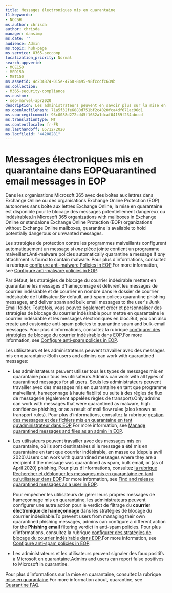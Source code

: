 ```yaml
---
title: Messages électroniques mis en quarantaine
f1.keywords:
- NOCSH
ms.author: chrisda
author: chrisda
manager: dansimp
ms.date: ''
audience: Admin
ms.topic: hub-page
ms.service: O365-seccomp
localization_priority: Normal
search.appverid:
- MOE150
- MED150
- MET150
ms.assetid: 4c234874-015e-4768-8495-98fcccfc639b
ms.collection:
- M365-security-compliance
ms.custom:
- seo-marvel-apr2020
description: Les administrateurs peuvent en savoir plus sur la mise en quarantaine dans Exchange Online Protection (EOP) qui contient des messages potentiellement dangereux ou indésirables.
ms.openlocfilehash: 71a5f32fe6888d751bf2c4020fca4df671ac96d1
ms.sourcegitcommit: 93c0088d272cd45f1632a1dcaf04159f234abccd
ms.translationtype: MT
ms.contentlocale: fr-FR
ms.lasthandoff: 05/12/2020
ms.locfileid: "44208281"
---
```

# <a name="quarantined-email-messages-in-eop"></a><span data-ttu-id="55f94-103">Messages électroniques mis en quarantaine dans EOP</span><span class="sxs-lookup"><span data-stu-id="55f94-103">Quarantined email messages in EOP</span></span>

<span data-ttu-id="55f94-104">Dans les organisations Microsoft 365 avec des boîtes aux lettres dans Exchange Online ou des organisations Exchange Online Protection (EOP) autonomes sans boîte aux lettres Exchange Online, la mise en quarantaine est disponible pour le blocage des messages potentiellement dangereux ou indésirables.</span><span class="sxs-lookup"><span data-stu-id="55f94-104">In Microsoft 365 organizations with mailboxes in Exchange Online or standalone Exchange Online Protection (EOP) organizations without Exchange Online mailboxes, quarantine is available to hold potentially dangerous or unwanted messages.</span></span>

<span data-ttu-id="55f94-105">Les stratégies de protection contre les programmes malveillants configurent automatiquement un message si *une* pièce jointe contient un programme malveillant.</span><span class="sxs-lookup"><span data-stu-id="55f94-105">Anti-malware policies automatically quarantine a message if *any* attachment is found to contain malware.</span></span> <span data-ttu-id="55f94-106">Pour plus d’informations, consultez la rubrique [configure anti-malware Policies in EOP](configure-anti-malware-policies.md).</span><span class="sxs-lookup"><span data-stu-id="55f94-106">For more information, see [Configure anti-malware policies in EOP](configure-anti-malware-policies.md).</span></span>

<span data-ttu-id="55f94-107">Par défaut, les stratégies de blocage du courrier indésirable mettent en quarantaine les messages d’hameçonnage et délivrent les messages de courrier indésirable et de courrier en nombre dans le dossier de courrier indésirable de l’utilisateur.</span><span class="sxs-lookup"><span data-stu-id="55f94-107">By default, anti-spam polices quarantine phishing messages, and deliver spam and bulk email messages to the user's Junk Email folder.</span></span> <span data-ttu-id="55f94-108">Toutefois, vous pouvez également créer et personnaliser des stratégies de blocage du courrier indésirable pour mettre en quarantaine le courrier indésirable et les messages électroniques en bloc.</span><span class="sxs-lookup"><span data-stu-id="55f94-108">But, you can also create and customize anti-spam policies to quarantine spam and bulk-email messages.</span></span> <span data-ttu-id="55f94-109">Pour plus d’informations, consultez la rubrique [configurer des stratégies de blocage du courrier indésirable dans EOP](configure-your-spam-filter-policies.md).</span><span class="sxs-lookup"><span data-stu-id="55f94-109">For more information, see [Configure anti-spam policies in EOP](configure-your-spam-filter-policies.md).</span></span>

<span data-ttu-id="55f94-110">Les utilisateurs et les administrateurs peuvent travailler avec des messages mis en quarantaine :</span><span class="sxs-lookup"><span data-stu-id="55f94-110">Both users and admins can work with quarantined messages:</span></span>

- <span data-ttu-id="55f94-111">Les administrateurs peuvent utiliser tous les types de messages mis en quarantaine pour tous les utilisateurs.</span><span class="sxs-lookup"><span data-stu-id="55f94-111">Admins can work with all types of quarantined messages for all users.</span></span> <span data-ttu-id="55f94-112">Seuls les administrateurs peuvent travailler avec des messages mis en quarantaine en tant que programme malveillant, hameçonnage à haute fiabilité ou suite à des règles de flux de messagerie (également appelées règles de transport).</span><span class="sxs-lookup"><span data-stu-id="55f94-112">Only admins can work with messages that were quarantined as malware, high confidence phishing, or as a result of mail flow rules (also known as transport rules).</span></span> <span data-ttu-id="55f94-113">Pour plus d’informations, consultez la rubrique [gestion des messages et des fichiers mis en quarantaine en tant qu’administrateur dans EOP](manage-quarantined-messages-and-files.md).</span><span class="sxs-lookup"><span data-stu-id="55f94-113">For more information, see [Manage quarantined messages and files as an admin in EOP](manage-quarantined-messages-and-files.md).</span></span>

- <span data-ttu-id="55f94-114">Les utilisateurs peuvent travailler avec des messages mis en quarantaine, où ils sont destinataires si le message a été mis en quarantaine en tant que courrier indésirable, en masse ou (depuis avril 2020).</span><span class="sxs-lookup"><span data-stu-id="55f94-114">Users can work with quarantined messages where they are a recipient if the message was quarantined as spam, bulk email, or (as of April 2020) phishing.</span></span> <span data-ttu-id="55f94-115">Pour plus d’informations, consultez [la rubrique Rechercher et débloquer les messages mis en quarantaine en tant qu’utilisateur dans EOP](find-and-release-quarantined-messages-as-a-user.md).</span><span class="sxs-lookup"><span data-stu-id="55f94-115">For more information, see [Find and release quarantined messages as a user in EOP](find-and-release-quarantined-messages-as-a-user.md).</span></span>

  <span data-ttu-id="55f94-116">Pour empêcher les utilisateurs de gérer leurs propres messages de hameçonnage mis en quarantaine, les administrateurs peuvent configurer une autre action pour le verdict de filtrage du **courrier électronique de hameçonnage** dans les stratégies de blocage du courrier indésirable.</span><span class="sxs-lookup"><span data-stu-id="55f94-116">To prevent users from managing their own quarantined phishing messages, admins can configure a different action for the **Phishing email** filtering verdict in anti-spam policies.</span></span> <span data-ttu-id="55f94-117">Pour plus d’informations, consultez la rubrique [configurer des stratégies de blocage du courrier indésirable dans EOP](configure-your-spam-filter-policies.md).</span><span class="sxs-lookup"><span data-stu-id="55f94-117">For more information, see [Configure anti-spam policies in EOP](configure-your-spam-filter-policies.md).</span></span>

- <span data-ttu-id="55f94-118">Les administrateurs et les utilisateurs peuvent signaler des faux positifs à Microsoft en quarantaine.</span><span class="sxs-lookup"><span data-stu-id="55f94-118">Admins and users can report false positives to Microsoft in quarantine.</span></span>

<span data-ttu-id="55f94-119">Pour plus d’informations sur la mise en quarantaine, consultez la rubrique [mise en quarantaine](quarantine-faq.md).</span><span class="sxs-lookup"><span data-stu-id="55f94-119">For more information about, quarantine, see [Quarantine FAQ](quarantine-faq.md).</span></span>
